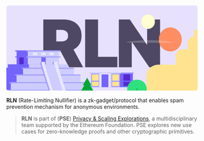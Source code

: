 <div align="center">

![RLN Logo](./images/logo.svg)

</div>

**RLN** (Rate-Limiting Nullifier) is a zk-gadget/protocol that enables spam prevention mechanism for anonymous environments.

<!-- ## RLN Components, Tools, and Libraries -->

<!-- |              | Version | Stable | In Development | URL |
|--------------|-----:|:-:|:--:|-|-|
| circom-rln   |  1.0 | ✅ | ✅ | [main branch](https://github.com/Rate-Limiting-Nullifier/rln-circuits/)|
|              |  2.0 | ❌ | ✅ | [v2 issue](https://github.com/Rate-Limiting-Nullifier/rln-circuits/issues/3)|
| RLNjs        |  1.0 | ✅ | ❌ | [v1 commit](https://github.com/Rate-Limiting-Nullifier/rlnjs/tree/35b9d21c7d97289ef10c018c7e214d00fa779976)|
|              |  2.0 | ❌ | ✅ | [main branch](https://github.com/Rate-Limiting-Nullifier/rlnjs/tree/main)|
|              |  2.1 | ❌ | ✅ | [v2.1 Issue](https://github.com/Rate-Limiting-Nullifier/rlnjs/issues/17)| -->

> **RLN** is part of (**PSE**) [Privacy & Scaling Explorations](https://appliedzkp.org), a multidisciplinary team supported by the Ethereum Foundation. PSE explores new use cases for zero-knowledge proofs and other cryptographic primitives.

